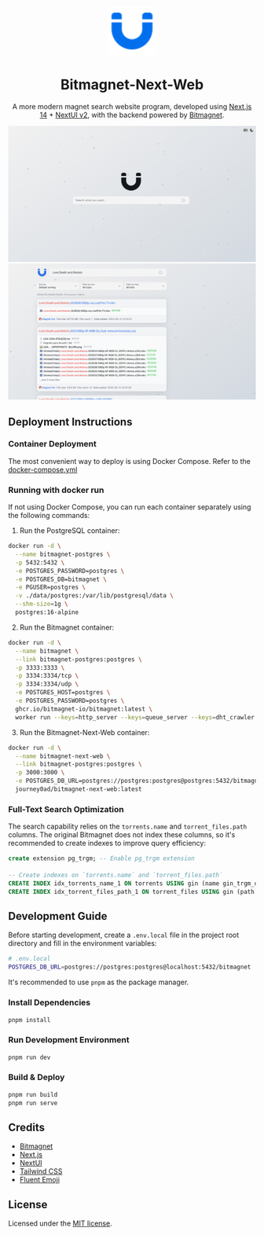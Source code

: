 <div align="center">
<img src=".readme/Logo.svg" width="100" height="100" alt="Bitmagnet-Next-Web" />

<h1>Bitmagnet-Next-Web</h1>

A more modern magnet search website program, developed using [Next.js 14](https://nextjs.org/docs/getting-started) + [NextUI v2](https://nextui.org/), with the backend powered by [Bitmagnet](https://github.com/bitmagnet-io/bitmagnet).

![Index](.readme/en_Index.jpg)
![Search](.readme/en_Search.jpg)

</div>

## Deployment Instructions

### Container Deployment

The most convenient way to deploy is using Docker Compose. Refer to the [docker-compose.yml](./docker-compose.yml)

### Running with docker run

If not using Docker Compose, you can run each container separately using the following commands:

1. Run the PostgreSQL container:

```bash
docker run -d \
  --name bitmagnet-postgres \
  -p 5432:5432 \
  -e POSTGRES_PASSWORD=postgres \
  -e POSTGRES_DB=bitmagnet \
  -e PGUSER=postgres \
  -v ./data/postgres:/var/lib/postgresql/data \
  --shm-size=1g \
  postgres:16-alpine
```

2. Run the Bitmagnet container:

```bash
docker run -d \
  --name bitmagnet \
  --link bitmagnet-postgres:postgres \
  -p 3333:3333 \
  -p 3334:3334/tcp \
  -p 3334:3334/udp \
  -e POSTGRES_HOST=postgres \
  -e POSTGRES_PASSWORD=postgres \
  ghcr.io/bitmagnet-io/bitmagnet:latest \
  worker run --keys=http_server --keys=queue_server --keys=dht_crawler
```

3. Run the Bitmagnet-Next-Web container:

```bash
docker run -d \
  --name bitmagnet-next-web \
  --link bitmagnet-postgres:postgres \
  -p 3000:3000 \
  -e POSTGRES_DB_URL=postgres://postgres:postgres@postgres:5432/bitmagnet \
  journey0ad/bitmagnet-next-web:latest
```

### Full-Text Search Optimization

The search capability relies on the `torrents.name` and `torrent_files.path` columns. The original Bitmagnet does not index these columns, so it's recommended to create indexes to improve query efficiency:

```sql
create extension pg_trgm; -- Enable pg_trgm extension

-- Create indexes on `torrents.name` and `torrent_files.path`
CREATE INDEX idx_torrents_name_1 ON torrents USING gin (name gin_trgm_ops);
CREATE INDEX idx_torrent_files_path_1 ON torrent_files USING gin (path gin_trgm_ops);
```

## Development Guide

Before starting development, create a `.env.local` file in the project root directory and fill in the environment variables:

```bash
# .env.local
POSTGRES_DB_URL=postgres://postgres:postgres@localhost:5432/bitmagnet
```

It's recommended to use `pnpm` as the package manager.

### Install Dependencies

```bash
pnpm install
```

### Run Development Environment

```bash
pnpm run dev
```

### Build & Deploy

```bash
pnpm run build
pnpm run serve
```

## Credits

- [Bitmagnet](https://github.com/bitmagnet-io/bitmagnet)
- [Next.js](https://nextjs.org/)
- [NextUI](https://nextui.org/)
- [Tailwind CSS](https://tailwindcss.com/)
- [Fluent Emoji](https://github.com/microsoft/fluentui-emoji)

## License

Licensed under the [MIT license](./LICENSE).
